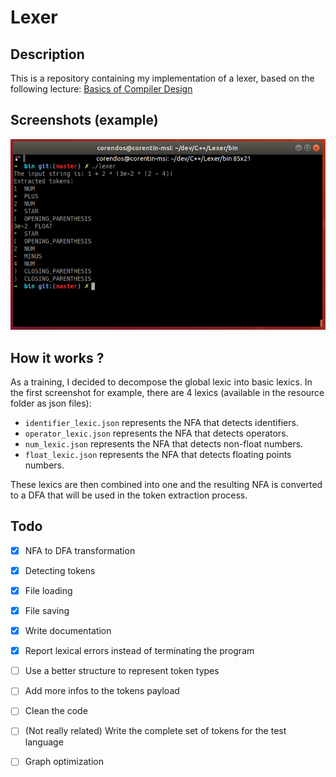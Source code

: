 # Lexer

## Description
This is a repository containing my implementation of a lexer, based on the following lecture:
[Basics of Compiler Design](http://hjemmesider.diku.dk/~torbenm/Basics/basics_lulu2.pdf)

## Screenshots (example)
![Example 1](screenshots/lexer_example_1.png)

## How it works ?
As a training, I decided to decompose the global lexic into basic lexics. In the first screenshot for example, there are 4 lexics (available in the resource folder as json files):
- `identifier_lexic.json` represents the NFA that detects identifiers.
- `operator_lexic.json` represents the NFA that detects operators.
- `num_lexic.json` represents the NFA that detects non-float numbers.
- `float_lexic.json` represents the NFA that detects floating points numbers.

These lexics are then combined into one and the resulting NFA is converted to a DFA that will be used in the token extraction process.

## Todo
- [x] NFA to DFA transformation  
- [x] Detecting tokens  
- [x] File loading  
- [x] File saving  
- [x] Write documentation  
- [x] Report lexical errors instead of terminating the program  
- [ ] Use a better structure to represent token types  
- [ ] Add more infos to the tokens payload  
- [ ] Clean the code  
- [ ] (Not really related) Write the complete set of tokens for the test language  
- [ ] Graph optimization  

